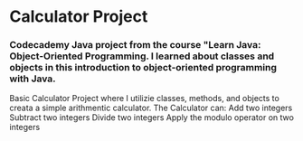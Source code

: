 <h1>Calculator Project</h1>

<h3>Codecademy Java project from the course "Learn Java: Object-Oriented Programming. I learned about classes and objects in this introduction to object-oriented programming with Java.</h3>

<p>Basic Calculator Project where I utilizie classes, methods, and objects to creata a simple arithmentic calculator. 
    The Calculator can: 
    Add two integers
    Subtract two integers
    Divide two integers
    Apply the modulo operator on two integers
</p>
